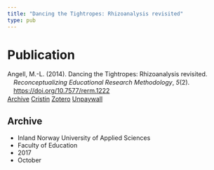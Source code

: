 ```yaml
---
title: "Dancing the Tightropes: Rhizoanalysis revisited"
type: pub
---
```

<h1>Publication</h1>
<article id="csl-bib-container-CVW5S8MM" class="csl-bib-container">
  <div class="csl-bib-body" style="line-height: 1.35; padding-left: 1em; text-indent:-1em;">
  <div class="csl-entry">Angell, M.-L. (2014). Dancing the Tightropes: Rhizoanalysis revisited. <i>Reconceptualizing Educational Research Methodology</i>, <i>5</i>(2). <a href="https://doi.org/10.7577/rerm.1222">https://doi.org/10.7577/rerm.1222</a></div>
</div>
  <div class="csl-bib-buttons">
    <a href="#taxonomy-article-CVW5S8MM" class="csl-bib-button">Archive</a>
    <a href="https://app.cristin.no/results/show.jsf?id=1502519" alt="Cristin URL" class="csl-bib-button">Cristin</a>
    <a href="http://zotero.org/groups/5022929/items/CVW5S8MM" alt="Zotero URL" class="csl-bib-button">Zotero</a>
    <a href="https://journals.oslomet.no/index.php/rerm/article/download/1222/1081" class="csl-bib-button">Unpaywall</a>
  </div>
  <div id="csl-bib-meta-container-CVW5S8MM"></div>
</article>
<div id="csl-bib-meta-CVW5S8MM" class="csl-bib-meta">
  <article id="taxonomy-article-CVW5S8MM" class="taxonomy-article">
    <h1>Archive</h1>
    <ul>
      <li>Inland Norway University of Applied Sciences</li>
      <li>Faculty of Education</li>
      <li>2017</li>
      <li>October</li>
    </ul>
  </article>
</div>
